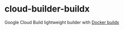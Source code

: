 # cloud-builder-buildx

Google Cloud Build lightweight builder with [Docker buildx](https://github.com/docker/buildx)
